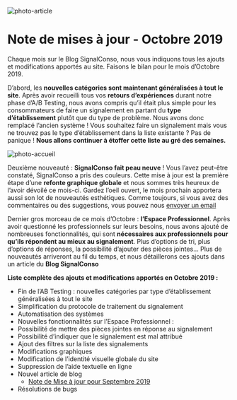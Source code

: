 ![photo-article](/assets/blog/2019/11/10/note-mise-a-jour-octobre/plan.jpg)

# Note de mises à jour - Octobre 2019

Chaque mois sur le Blog SignalConso, nous vous indiquons tous les ajouts et modifications apportés au site. Faisons le bilan pour le mois d’Octobre 2019.

D’abord, les **nouvelles catégories sont maintenant généralisées à tout le site**. Après avoir recueilli tous vos **retours d’expériences** durant notre phase d’A/B Testing, nous avons compris qu’il était plus simple pour les consommateurs de faire un signalement en partant du **type d’établissement** plutôt que du type de problème. Nous avons donc remplacé l’ancien système ! Vous souhaitez faire un signalement mais vous ne trouvez pas le type d’établissement dans la liste existante ? Pas de panique ! **Nous allons continuer à étoffer cette liste au gré des semaines.**

![photo-accueil](/assets/blog/2019/11/10/note-mise-a-jour-octobre/accueil.jpg)

Deuxième nouveauté : **SignalConso fait peau neuve** ! Vous l’avez peut-être constaté, SignalConso a pris des couleurs. Cette mise à jour est la première étape d’une **refonte graphique globale** et nous sommes très heureux de l’avoir dévoilé ce mois-ci. Gardez l’oeil ouvert, le mois prochain apportera aussi son lot de nouveautés esthétiques. Comme toujours, si vous avez des commentaires ou des suggestions, vous pouvez nous [envoyer un email](mailto:contact@signalconso.beta.gouv.fr)

Dernier gros morceau de ce mois d’Octobre : **l’Espace Professionnel**. Après avoir questionné les professionnels sur leurs besoins, nous avons ajouté de nombreuses fonctionnalités, qui sont **nécessaires aux professionnels pour qu’ils répondent au mieux au signalement**. Plus d’options de tri, plus d’options de réponses, la possibilité d’ajouter des pièces jointes… Plus de nouveautés arriveront au fil du temps, et nous détaillerons ces ajouts dans un article du **Blog SignalConso**

**Liste complète des ajouts et modifications apportés en Octobre 2019 :**
+ Fin de l’AB Testing : nouvelles catégories par type d’établissement généralisées à tout le site
+ Simplification du protocole de traitement du signalement
+ Automatisation des systèmes
+ Nouvelles fonctionnalités sur l’Espace Professionnel :
+ Possibilité de mettre des pièces jointes en réponse au signalement
+ Possibilité d’indiquer que le signalement est mal attribué
+ Ajout des filtres sur la liste des signalements
+ Modifications graphiques
+ Modification de l’identité visuelle globale du site
+ Suppression de l’aide textuelle en ligne
+ Nouvel article de blog
  + [Note de Mise à jour pour Septembre 2019](/blog/2019/10/13/patchnote-septembre)
+ Résolutions de bugs





